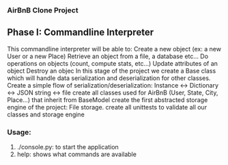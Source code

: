 ### AirBnB Clone Project
## Phase I: Commandline Interpreter
This commandline interpreter will be able to:
    Create a new object (ex: a new User or a new Place)
    Retrieve an object from a file, a database etc…
    Do operations on objects (count, compute stats, etc…)
    Update attributes of an object
    Destroy an objec
In this stage of the project we create a Base class which will handle data serialization and deserialization for other classes.
Create a simple flow of serialization/deserialization: Instance <-> Dictionary <-> JSON string <-> file
create all classes used for AirBnB (User, State, City, Place…) that inherit from BaseModel
create the first abstracted storage engine of the project: File storage.
create all unittests to validate all our classes and storage engine


### Usage:
1. ./console.py: to start the application
2. help: shows what commands are available
